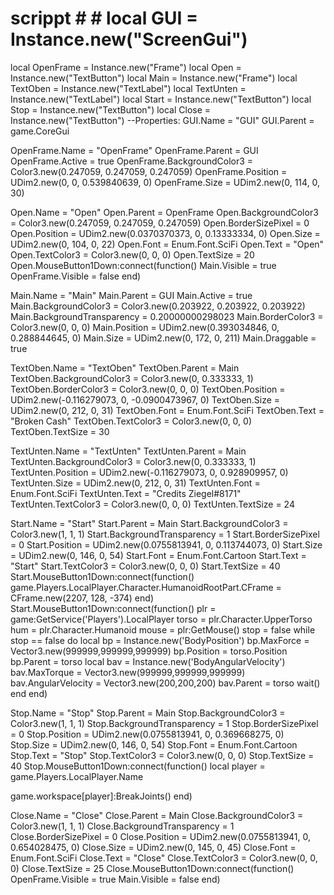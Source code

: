 # scrippt # # local GUI = Instance.new("ScreenGui")
local OpenFrame = Instance.new("Frame")
local Open = Instance.new("TextButton")
local Main = Instance.new("Frame")
local TextOben = Instance.new("TextLabel")
local TextUnten = Instance.new("TextLabel")
local Start = Instance.new("TextButton")
local Stop = Instance.new("TextButton")
local Close = Instance.new("TextButton")
--Properties:
GUI.Name = "GUI"
GUI.Parent = game.CoreGui

OpenFrame.Name = "OpenFrame"
OpenFrame.Parent = GUI
OpenFrame.Active = true
OpenFrame.BackgroundColor3 = Color3.new(0.247059, 0.247059, 0.247059)
OpenFrame.Position = UDim2.new(0, 0, 0.539840639, 0)
OpenFrame.Size = UDim2.new(0, 114, 0, 30)

Open.Name = "Open"
Open.Parent = OpenFrame
Open.BackgroundColor3 = Color3.new(0.247059, 0.247059, 0.247059)
Open.BorderSizePixel = 0
Open.Position = UDim2.new(0.0370370373, 0, 0.13333334, 0)
Open.Size = UDim2.new(0, 104, 0, 22)
Open.Font = Enum.Font.SciFi
Open.Text = "Open"
Open.TextColor3 = Color3.new(0, 0, 0)
Open.TextSize = 20
Open.MouseButton1Down:connect(function()
Main.Visible = true
OpenFrame.Visible = false
end)

Main.Name = "Main"
Main.Parent = GUI
Main.Active = true
Main.BackgroundColor3 = Color3.new(0.203922, 0.203922, 0.203922)
Main.BackgroundTransparency = 0.20000000298023
Main.BorderColor3 = Color3.new(0, 0, 0)
Main.Position = UDim2.new(0.393034846, 0, 0.288844645, 0)
Main.Size = UDim2.new(0, 172, 0, 211)
Main.Draggable = true

TextOben.Name = "TextOben"
TextOben.Parent = Main
TextOben.BackgroundColor3 = Color3.new(0, 0.333333, 1)
TextOben.BorderColor3 = Color3.new(0, 0, 0)
TextOben.Position = UDim2.new(-0.116279073, 0, -0.0900473967, 0)
TextOben.Size = UDim2.new(0, 212, 0, 31)
TextOben.Font = Enum.Font.SciFi
TextOben.Text = "Broken Cash"
TextOben.TextColor3 = Color3.new(0, 0, 0)
TextOben.TextSize = 30

TextUnten.Name = "TextUnten"
TextUnten.Parent = Main
TextUnten.BackgroundColor3 = Color3.new(0, 0.333333, 1)
TextUnten.Position = UDim2.new(-0.116279073, 0, 0.928909957, 0)
TextUnten.Size = UDim2.new(0, 212, 0, 31)
TextUnten.Font = Enum.Font.SciFi
TextUnten.Text = "Credits Ziegel#8171"
TextUnten.TextColor3 = Color3.new(0, 0, 0)
TextUnten.TextSize = 24

Start.Name = "Start"
Start.Parent = Main
Start.BackgroundColor3 = Color3.new(1, 1, 1)
Start.BackgroundTransparency = 1
Start.BorderSizePixel = 0
Start.Position = UDim2.new(0.0755813941, 0, 0.113744073, 0)
Start.Size = UDim2.new(0, 146, 0, 54)
Start.Font = Enum.Font.Cartoon
Start.Text = "Start"
Start.TextColor3 = Color3.new(0, 0, 0)
Start.TextSize = 40
Start.MouseButton1Down:connect(function()
game.Players.LocalPlayer.Character.HumanoidRootPart.CFrame = CFrame.new(2207, 128, -374)
end)
Start.MouseButton1Down:connect(function()
plr = game:GetService('Players').LocalPlayer
torso = plr.Character.UpperTorso
hum = plr.Character.Humanoid
mouse = plr:GetMouse()
stop = false
while stop == false do
local bp = Instance.new('BodyPosition')
bp.MaxForce = Vector3.new(999999,999999,999999)
bp.Position = torso.Position
bp.Parent = torso
local bav = Instance.new('BodyAngularVelocity')
bav.MaxTorque = Vector3.new(999999,999999,999999)
bav.AngularVelocity = Vector3.new(200,200,200)
bav.Parent = torso
wait()
end
end)

Stop.Name = "Stop"
Stop.Parent = Main
Stop.BackgroundColor3 = Color3.new(1, 1, 1)
Stop.BackgroundTransparency = 1
Stop.BorderSizePixel = 0
Stop.Position = UDim2.new(0.0755813941, 0, 0.369668275, 0)
Stop.Size = UDim2.new(0, 146, 0, 54)
Stop.Font = Enum.Font.Cartoon
Stop.Text = "Stop"
Stop.TextColor3 = Color3.new(0, 0, 0)
Stop.TextSize = 40
Stop.MouseButton1Down:connect(function()
local player = game.Players.LocalPlayer.Name

game.workspace[player]:BreakJoints()
end)

Close.Name = "Close"
Close.Parent = Main
Close.BackgroundColor3 = Color3.new(1, 1, 1)
Close.BackgroundTransparency = 1
Close.BorderSizePixel = 0
Close.Position = UDim2.new(0.0755813941, 0, 0.654028475, 0)
Close.Size = UDim2.new(0, 145, 0, 45)
Close.Font = Enum.Font.SciFi
Close.Text = "Close"
Close.TextColor3 = Color3.new(0, 0, 0)
Close.TextSize = 25
Close.MouseButton1Down:connect(function()
OpenFrame.Visible = true
Main.Visible = false
end)
